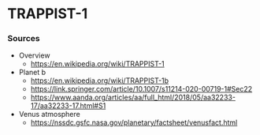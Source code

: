 # TRAPPIST-1

### Sources
- Overview
  - https://en.wikipedia.org/wiki/TRAPPIST-1
- Planet b  
  - https://en.wikipedia.org/wiki/TRAPPIST-1b
  - https://link.springer.com/article/10.1007/s11214-020-00719-1#Sec22  
  - https://www.aanda.org/articles/aa/full_html/2018/05/aa32233-17/aa32233-17.html#S1  
- Venus atmosphere  
  - https://nssdc.gsfc.nasa.gov/planetary/factsheet/venusfact.html  